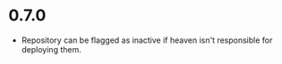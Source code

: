 0.7.0
=====

* Repository can be flagged as inactive if heaven isn't responsible for deploying them.

